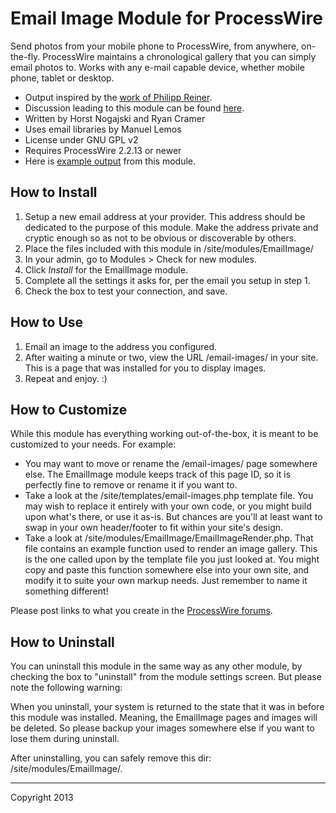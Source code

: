 # Email Image Module for ProcessWire

Send photos from your mobile phone to ProcessWire, from anywhere, on-the-fly. 
ProcessWire maintains a chronological gallery that you can simply email photos to.
Works with any e-mail capable device, whether mobile phone, tablet or desktop. 

- Output inspired by the [work of Philipp Reiner](http://panorama.philippreiner.de).
- Discussion leading to this module can be found [here](http://processwire.com/talk/topic/2324-panorama-heidenheim-using-tumblr-on-ios-to-post-to-pw/).
- Written by Horst Nogajski and Ryan Cramer
- Uses email libraries by Manuel Lemos
- License under GNU GPL v2 
- Requires ProcessWire 2.2.13 or newer
- Here is [example output](http://processwire.com/email-images/) from this module. 

## How to Install

1. Setup a new email address at your provider. This address should be 
   dedicated to the purpose of this module. Make the address private and
   cryptic enough so as not to be obvious or discoverable by others. 
2. Place the files included with this module in /site/modules/EmailImage/ 
3. In your admin, go to Modules > Check for new modules. 
4. Click *Install* for the EmailImage module. 
5. Complete all the settings it asks for, per the email you setup in step 1.
6. Check the box to test your connection, and save. 


## How to Use

1. Email an image to the address you configured. 
2. After waiting a minute or two, view the URL /email-images/ in your site. 
   This is a page that was installed for you to display images. 
3. Repeat and enjoy. :)


## How to Customize

While this module has everything working out-of-the-box, it is meant to be
customized to your needs. For example:

* You may want to move or rename the /email-images/ page somewhere else. 
  The EmailImage module keeps track of this page ID, so it is perfectly
  fine to remove or rename it if you want to. 
* Take a look at the /site/templates/email-images.php template file.
  You may wish to replace it entirely with your own code, or you might build
  upon what's there, or use it as-is. But chances are you'll at least want to
  swap in your own header/footer to fit within your site's design. 
* Take a look at /site/modules/EmailImage/EmailImageRender.php. That file 
  contains an example function used to render an image gallery. This is the 
  one called upon by the template file you just looked at. You might copy and
  paste this function somewhere else into your own site, and modify it to 
  suite your own markup needs. Just remember to name it something different!

Please post links to what you create in the [ProcessWire forums](http://processwire.com/talk/). 

## How to Uninstall

You can uninstall this module in the same way as any other module, by checking
the box to "uninstall" from the module settings screen. But please note the 
following warning:

When you uninstall, your system is returned to the state that it was in before
this module was installed. Meaning, the EmailImage pages and images will be 
deleted. So please backup your images somewhere else if you want to lose them
during uninstall. 

After uninstalling, you can safely remove this dir: /site/modules/EmailImage/.

--------------

Copyright 2013
